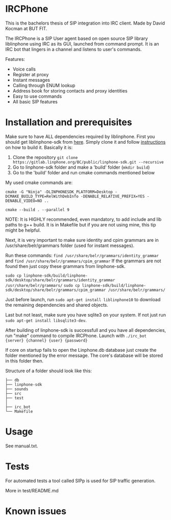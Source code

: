 # IRCPhone

This is the bachelors thesis of SIP integration into IRC client. Made by David Kocman at BUT FIT.

The IRCPhone is a SIP User agent based on open source SIP library liblinphone using IRC as its GUI, launched from command prompt. It is an IRC bot that lingers in a channel and listens to user's commands.

Features:
- Voice calls
- Register at proxy
- Instant messages
- Calling through ENUM lookup
- Address book for storing contacts and proxy identities
- Easy to use commands
- All basic SIP features

# Installation and prerequisites

Make sure to have ALL dependencies required by liblinphone.
First you should get liblinphone-sdk from [here](https://www.linphone.org/technical-corner/liblinphone). Simply clone it and follow [instructions](https://gitlab.linphone.org/BC/public/linphone-sdk) on how to build it. Basically it is:

1. Clone the repository `git clone https://gitlab.linphone.org/BC/public/linphone-sdk.git --recursive`
2. Go to linphone-sdk folder and make a 'build' folder (`mkdir build`)
3. Go to the 'build' folder and run cmake commands mentioned below

My used cmake commands are:

`cmake -G "Ninja" -DLINPHONESDK_PLATFORM=Desktop -DCMAKE_BUILD_TYPE=RelWithDebInfo -DENABLE_RELATIVE_PREFIX=YES -DENABLE_VIDEO=NO ..`

`cmake --build . --parallel 9`

NOTE: It is HIGHLY recommended, even mandatory, to add include and lib paths to g++ build. It is in Makefile but if you are not using mine, this tip might be helpful.

Next, it is very important to make sure identity and cpim grammars are in /usr/share/belr/grammars folder (used for instant messages).

Run these commands: `find /usr/share/belr/grammars/identity_grammar` and `find /usr/share/belr/grammars/cpim_grammar`
If the grammars are not found then just copy these grammars from linphone-sdk.

`sudo cp linphone-sdk/build/linphone-sdk/desktop/share/belr/grammars/identity_grammar /usr/share/belr/grammars/`
`sudo cp linphone-sdk/build/linphone-sdk/desktop/share/belr/grammars/cpim_grammar /usr/share/belr/grammars/`

Just before launch, run `sudo apt-get install liblinphone10` to download the remaining dependencies and shared objects.

Last but not least, make sure you have sqlite3 on your system.
If not just run `sudo apt-get install libsqlite3-dev`.

After building of linphone-sdk is successfull and you have all dependencies, run "make" command to compile IRCPhone. 
Launch with
`./irc_bot {server} {channel} {user} {password}` 

If core on startup fails to open the Linphone.db database just create the folder mentioned by the error message. The core's database will be stored in this folder then. 

Structure of a folder should look like this:
```
├── db
├── linphone-sdk
├── sounds
├── src
├── test
│ 
├── irc_bot
└── Makefile
```

# Usage

See manual.txt.

# Tests

For automated tests a tool called SIPp is used for SIP traffic generation.

More in test/README.md

# Known issues

